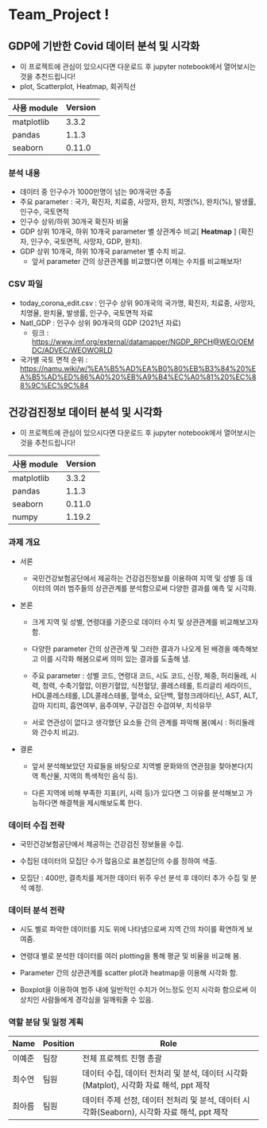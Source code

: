 # Team_Project !

## GDP에 기반한 Covid 데이터 분석 및 시각화
- 이 프로젝트에 관심이 있으시다면 다운로드 후 jupyter notebook에서 열어보시는 것을 추천드립니다!
- plot, Scatterplot, Heatmap, 회귀직선

| 사용 module | Version |
| ----------  | ------- |
| matplotlib  |  3.3.2  |
| pandas      |  1.1.3  |
| seaborn     |  0.11.0 |

### 분석 내용
- 데이터 중 인구수가 1000만명이 넘는 90개국만 추출
- 주요 parameter : 국가, 확진자, 치료중, 사망자, 완치, 치명(%), 완치(%), 발생률, 인구수, 국토면적
- 인구수 상위/하위 30개국 확진자 비율
- GDP 상위 10개국, 하위 10개국 parameter 별 상관계수 비교[ **Heatmap** ] (확진자, 인구수, 국토면적, 사망자, GDP, 완치).
- GDP 상위 10개국, 하위 10개국 parameter 별 수치 비교. 
  - 앞서 parameter 간의 상관관계를 비교했다면 이제는 수치를 비교해보자!

### CSV 파일
- today_corona_edit.csv : 인구수 상위 90개국의 국가명, 확진자, 치료중, 사망자, 치명율, 완치율, 발생률, 인구수, 국토면적 자료
- Natl_GDP : 인구수 상위 90개국의 GDP (2021년 자료)
  - 링크 : https://www.imf.org/external/datamapper/NGDP_RPCH@WEO/OEMDC/ADVEC/WEOWORLD
- 국가별 국토 면적 순위 : https://namu.wiki/w/%EA%B5%AD%EA%B0%80%EB%B3%84%20%EA%B5%AD%ED%86%A0%20%EB%A9%B4%EC%A0%81%20%EC%88%9C%EC%9C%84

## 건강검진정보 데이터 분석 및 시각화
- 이 프로젝트에 관심이 있으시다면 다운로드 후 jupyter notebook에서 열어보시는 것을 추천드립니다!

| 사용 module | Version |
| ----------  | ------- |
| matplotlib  |  3.3.2  |
| pandas      |  1.1.3  |
| seaborn     |  0.11.0 |
| numpy       |  1.19.2 |

### 과제 개요 

- 서론 

  - 국민건강보험공단에서 제공하는 건강검진정보를 이용하여 지역 및 성별 등 데이터의 여러 범주들의 상관관계를 분석함으로써 다양한 결과를 예측 및 시각화. 

- 본론 

  - 크게 지역 및 성별, 연령대를 기준으로 데이터 수치 및 상관관계를 비교해보고자 함. 

  - 다양한 parameter 간의 상관관계 및 그러한 결과가 나오게 된 배경을 예측해보고 이를 시각화 해봄으로써 의미 있는 결과를 도출해 냄. 

  - 주요 parameter : 성별 코드, 연령대 코드, 시도 코드, 신장, 체중, 허리둘레, 시력, 청력, 수축기혈압, 이완기혈압, 식전혈당, 콜레스테롤, 트리글리 세라이드, HDL콜레스테롤, LDL콜레스테롤, 혈색소, 요단백, 혈청크레아티닌, AST, ALT, 감마 지티피, 흡연여부, 음주여부, 구강검진 수검여부,  치석유무 

  - 서로 연관성이 없다고 생각했던 요소들 간의 관계를 파악해 봄(예시 : 허리둘레와 간수치 비교). 

- 결론 

  - 앞서 분석해보았던 자료들을 바탕으로 지역별 문화와의 연관점을 찾아본다(지역 특산물, 지역의 특색적인 음식 등).  

  - 다른 지역에 비해 부족한 지표(키, 시력 등)가 있다면 그 이유를 분석해보고 가능하다면 해결책을 제시해보도록 한다. 

### 데이터 수집 전략 

  - 국민건강보험공단에서 제공하는 건강검진 정보들을 수집. 

  - 수집된 데이터의 모집단 수가 많음으로 표본집단의 수를 정하여 색출. 

  - 모집단 : 400만, 결측치를 제거한 데이터 위주 우선 분석 후 데이터 추가 수집 및 분석 예정.


### 데이터 분석 전략 

  - 시도 별로 파악한 데이터를 지도 위에 나타냄으로써 지역 간의 차이를 확연하게 보여줌. 

  - 연령대 별로 분석한 데이터를 여러 plotting을 통해 평균 및 비율을 비교해 봄. 

  - Parameter 간의 상관관계를 scatter plot과 heatmap을 이용해 시각화 함. 

  - Boxplot을 이용하여 범주 내에 일반적인 수치가 어느정도 인지 시각화 함으로써 이상치인 사람들에게 경각심을 일깨워줄 수 있음. 


### 역할 분담 및 일정 계획 

| Name | Position | Role |
| ---- | -------- | ---- |
| 이예준 |  팀장  | 전체 프로젝트 진행 총괄 |
| 최수연 |  팀원  | 데이터 수집, 데이터 전처리 및 분석, 데이터 시각화(Matplot), 시각화 자료 해석, ppt 제작 |
| 최아름 |  팀원  | 데이터 주제 선정, 데이터 전처리 및 분석, 데이터 시각화(Seaborn), 시각화 자료 해석, ppt 제작 |
